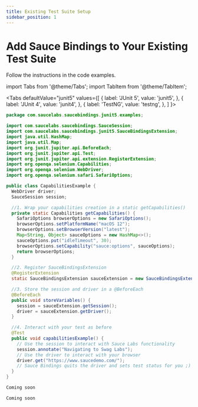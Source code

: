 ```yaml
---
title: Existing Test Suite Setup
sidebar_position: 1
---
```


# Add Sauce Bindings to Your Existing Test Suite

Follow the instructions in the code examples.

import Tabs from '@theme/Tabs';
import TabItem from '@theme/TabItem';

<Tabs
defaultValue="junit5"
values={[
{ label: 'JUnit 5', value: 'junit5', },
{ label: 'JUnit 4', value: 'junit4', },
{ label: 'TestNG', value: 'testng', },
]
}>

<TabItem value="junit5">

```java
package com.saucelabs.saucebindings.junit5.examples;

import com.saucelabs.saucebindings.SauceSession;
import com.saucelabs.saucebindings.junit5.SauceBindingsExtension;
import java.util.HashMap;
import java.util.Map;
import org.junit.jupiter.api.BeforeEach;
import org.junit.jupiter.api.Test;
import org.junit.jupiter.api.extension.RegisterExtension;
import org.openqa.selenium.Capabilities;
import org.openqa.selenium.WebDriver;
import org.openqa.selenium.safari.SafariOptions;

public class CapabilitiesExample {
  WebDriver driver;
  SauceSession session;

  //1. Wrap your capabilities creation in a static getCapabilities()
  private static Capabilities getCapabilities() {
    SafariOptions browserOptions = new SafariOptions();
    browserOptions.setPlatformName("macOS 12");
    browserOptions.setBrowserVersion("latest");
    Map<String, Object> sauceOptions = new HashMap<>();
    sauceOptions.put("idleTimeout", 30);
    browserOptions.setCapability("sauce:options", sauceOptions);
    return browserOptions;
  }

  //2. Register SauceBindingsExtension
  @RegisterExtension
  static SauceBindingsExtension sauceExtension = new SauceBindingsExtension(getCapabilities());

  //3. Store the session and driver in a @BeforeEach
  @BeforeEach
  public void storeVariables() {
    session = sauceExtension.getSession();
    driver = sauceExtension.getDriver();
  }

  //4. Interact with your test as before
  @Test
  public void capabilitiesExample() {
    // Use the session to interact with Sauce Labs functionality
    session.annotate("Navigating to Swag Labs");
    // Use the driver to interact with your browser
    driver.get("https://www.saucedemo.com/");
    // Sauce Bindings quits the driver and sets test status for you ;)
  }
}
```

</TabItem>
<TabItem value="junit4">

```java reference
Coming soon
```

</TabItem>
<TabItem value="testng">

```java reference
Coming soon
```

</TabItem>
</Tabs>
